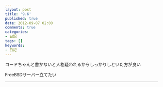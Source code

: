 ```yaml
---
layout: post
title: '9.6'
published: true
date: 2012-09-07 02:00
comments: true
categories:
- 日記
tags: []
keywords:
- 日記
---
```

コードちゃんと書かないと人格疑われるからしっかりしといた方が良い

FreeBSDサーバー立てたい

---

